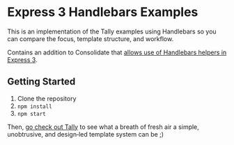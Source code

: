 Express 3 Handlebars Examples
===

This is an implementation of the Tally examples using Handlebars so you can compare the focus, template structure, and workflow.

Contains an addition to Consolidate that [allows use of Handlebars helpers in Express 3](https://github.com/visionmedia/consolidate.js/pull/96).

Getting Started
---

1. Clone the repository
2. ```npm install```
3. ```npm start```

Then, [go check out Tally](https://github.com/aral/tally) to see what a breath of fresh air a simple, unobtrusive, and design‐led template system can be ;)